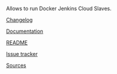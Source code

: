 Allows to run Docker Jenkins Cloud Slaves.

[Changelog](https://github.com/KostyaSha/yet-another-docker-plugin/blob/master/CHANGELOG.md)

[Documentation](https://github.com/KostyaSha/yet-another-docker-plugin/tree/master/docs)

[README](https://github.com/KostyaSha/yet-another-docker-plugin/blob/master/README.adoc)

[Issue
tracker](https://github.com/KostyaSha/yet-another-docker-plugin/issues)

[Sources](https://github.com/KostyaSha/yet-another-docker-plugin)

